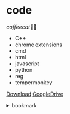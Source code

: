 # code
*coffeecat*🥳🎉

* C++
* chrome extensions
* cmd
* html
* javascript
* python
* reg
* tempermonkey

[Download](https://codeload.github.com/coffeecat123/code/zip/refs/heads/main)
[GoogleDrive](https://drive.google.com/drive/folders/1UmX68StVrgIbbXvopNGSeFp6eCt4xI49?usp=share_link)
<details><summary>bookmark</summary>

```js
javascript:(function() {
    alert("coffeecat");
})();
```
</details>
